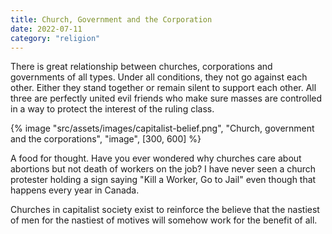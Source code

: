 ```yaml
---
title: Church, Government and the Corporation
date: 2022-07-11
category: "religion"
---
```


There is great relationship between churches, corporations and governments of all types. Under all conditions, they not go against each other. Either they stand together or remain silent to support each other. All three are perfectly united evil friends who make sure masses are controlled in a way to protect the interest of the ruling class.

<!-- excerpt -->

{% image "src/assets/images/capitalist-belief.png", "Church, government and the corporations", "image", [300, 600] %}

A food for thought. Have you ever wondered why churches care about abortions but not death of workers on the job? I have never seen a church protester holding a sign saying "Kill a Worker, Go to Jail" even though that happens every year in Canada.

Churches in capitalist society exist to reinforce the believe that the nastiest of men for the nastiest of motives will somehow work for the benefit of all.
